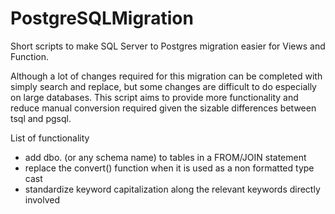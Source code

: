 # PostgreSQLMigration
Short scripts to make SQL Server to Postgres migration easier for Views and Function.

Although a lot of changes required for this migration can be completed with simply search and replace, but some changes are difficult to do especially on large databases. This script aims to provide more functionality and reduce manual conversion required given the sizable differences between tsql and pgsql.

List of functionality
- add dbo. (or any schema name) to tables in a FROM/JOIN statement
- replace the convert() function when it is used as a non formatted type cast
- standardize keyword capitalization along the relevant keywords directly involved
